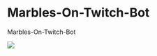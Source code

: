 # Marbles-On-Twitch-Bot
Marbles-On-Twitch-Bot

![](https://github.com/Blackn0va/Marbles-On-Twitch-Bot/Bot.PNG)
 

